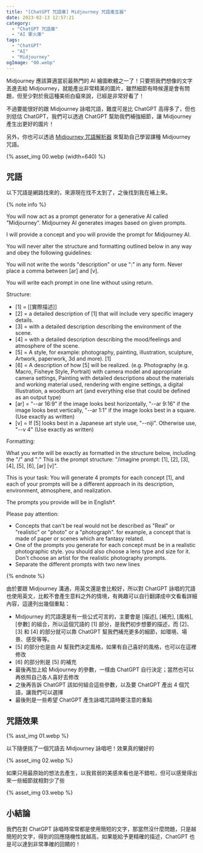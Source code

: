 ```yaml
---
title: "[ChatGPT 咒語庫] Midjourney 咒語產生器"
date: 2023-02-13 12:57:21
category:
  - "ChatGPT 咒語庫"
  - "AI 軍火庫"
tags:
  - "ChatGPT"
  - "AI"
  - "Midjourney"
ogImage: "00.webp"
---
```


Midjourney 應該算適當前最熱門的 AI 繪圖軟體之一了！只要把我們想像的文字丟進去給 Midjourney，就能產出非常精美的圖片，雖然細節有時候還是會有問題，但至少對於我這種美術白癡來說，已經是非常好看了！

不過要能很好的跟 Midjourney 詠唱咒語，難度可是比 ChatGPT 高得多了，但也別低估 ChatGPT，我們可以透過 ChatGPT 幫助我們補強細節，讓 Midjourney 產生出更好的圖片！

<!-- more -->

另外，你也可以透過 [Midjourney 咒語解析器](https://fullstackladder.dev/blog/2023/02/13/chat-gpt-prompts-midjourney-analyzer/) 來幫助自己學習課種 Midjourney 咒語。

{% asset_img 00.webp (width=640) %}

## 咒語

以下咒語是網路找來的，來源現在找不太到了，之後找到我在補上來。

{% note info %}

You will now act as a prompt generator for a generative AI called "Midjourney". Midjourney AI generates images based on given prompts.

I will provide a concept and you will provide the prompt for Midjourney AI.

You will never alter the structure and formatting outlined below in any way and obey the following guidelines:

You will not write the words "description" or use ":" in any form. Never place a comma between  [ar] and [v].

You will write each prompt in one line without using return.

Structure:

* [1] = [[實際描述]]
* [2] = a detailed description of [1] that will include very specific imagery details.
* [3] = with a detailed description describing the environment of the scene.
* [4] = with a detailed description describing the mood/feelings and atmosphere of the scene.
* [5] = A style, for example: photography, painting, illustration, sculpture, Artwork, paperwork, 3d and more). [1]
* [6] = A description of how [5] will be realized. (e.g. Photography (e.g. Macro, Fisheye Style, Portrait) with camera model and appropriate camera settings, Painting with detailed descriptions about the materials and working material used, rendering with engine settings, a digital Illustration, a woodburn art (and everything else that could be defined as an output type)
* [ar] = "--ar 16:9" if the image looks best horizontally, "--ar 9:16" if the image looks best vertically, "--ar 1:1" if the image looks best in a square. (Use exactly as written)
* [v] = If [5] looks best in a Japanese art style use, "--niji". Otherwise use, "--v 4" (Use exactly as written)

Formatting:

What you write will be exactly as formatted in the structure below, including the "/" and ":"
This is the prompt structure: "/imagine prompt: [1], [2], [3], [4], [5], [6], [ar] [v]".

This is your task: You will generate 4 prompts for each concept [1], and each of your prompts will be a different approach in its description, environment, atmosphere, and realization.

The prompts you provide will be in English*.

Please pay attention:

* Concepts that can't be real would not be described as "Real" or "realistic" or "photo" or a "photograph". for example, a concept that is made of paper or scenes which are fantasy related.
* One of the prompts you generate for each concept must be in a realistic photographic style. you should also choose a lens type and size for it. Don't choose an artist for the realistic photography prompts.
* Separate the different prompts with two new lines

{% endnote %}

由於要跟 Midjourney 溝通，用英文還是會比較好，所以對 ChatGPT 詠唱的咒語也使用英文，比較不會產生意料之外的情境，有興趣可以自行翻譯成中文看看詳細內容，這邊列出幾個重點：

* Midjourney 的咒語還是有一些公式可言的，主要會是 [描述], [補充], [風格], [參數] 的組合，所以這個咒語的 [1] 部分，是我們初步想要的描述，而 [2]、[3] 和 [4] 的部分就可以靠 ChatGPT 幫我們補充更多的細節，如環境、場景、感受等等。
* [5] 的部分也是由 AI 幫我們決定風格，如果有自己喜好的風格，也可以在這裡修改
* [6] 的部分則是 [5] 的補充
* 最後再加上給 Midjourney 的參數，一樣由 ChatGPT 自行決定；當然也可以再依照自己各人喜好去修改
* 之後再告訴 ChatGPT 該如何組合這些參數，以及要 ChatGPT 產出 4 個咒語，讓我們可以選擇
* 最後則是一些希望 ChatGPT 產生詠唱咒語時要注意的重點

## 咒語效果

{% asst_img 01.webp %}

以下隨便挑了一個咒語去 Midjourney 詠唱吧！效果真的蠻好的

{% asset_img 02.webp %}

如果只用最原始的想法去產生，以我貧弱的美感來看也是不錯啦，但可以感覺得出來一些細節就相對少了些

{% asset_img 03.webp %}

## 小結論

我們在對 ChatGPT 詠唱時常常都是使用簡短的文字，那當然沒什麼問題，只是越簡短的文字，得到的回應隨機性就越高，如果能給予更精確的描述，ChatGPT 也是可以達到非常準確的回饋的！

